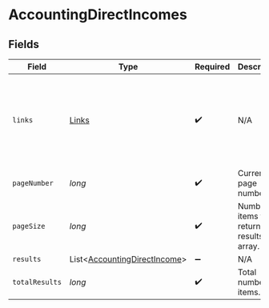 # AccountingDirectIncomes


## Fields

| Field                                                                                             | Type                                                                                              | Required                                                                                          | Description                                                                                       | Example                                                                                           |
| ------------------------------------------------------------------------------------------------- | ------------------------------------------------------------------------------------------------- | ------------------------------------------------------------------------------------------------- | ------------------------------------------------------------------------------------------------- | ------------------------------------------------------------------------------------------------- |
| `links`                                                                                           | [Links](../../models/shared/Links.md)                                                             | :heavy_check_mark:                                                                                | N/A                                                                                               | {<br/>"self": {<br/>"href": "/companies"<br/>},<br/>"current": {<br/>"href": "/companies?page=1\u0026pageSize=10"<br/>}<br/>} |
| `pageNumber`                                                                                      | *long*                                                                                            | :heavy_check_mark:                                                                                | Current page number.                                                                              |                                                                                                   |
| `pageSize`                                                                                        | *long*                                                                                            | :heavy_check_mark:                                                                                | Number of items to return in results array.                                                       |                                                                                                   |
| `results`                                                                                         | List\<[AccountingDirectIncome](../../models/shared/AccountingDirectIncome.md)>                    | :heavy_minus_sign:                                                                                | N/A                                                                                               |                                                                                                   |
| `totalResults`                                                                                    | *long*                                                                                            | :heavy_check_mark:                                                                                | Total number of items.                                                                            |                                                                                                   |